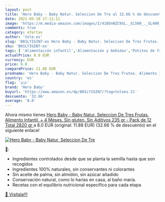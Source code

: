 ```yaml
---
layout: post
title: 'Hero Baby - Baby Natur. Seleccion De Tre al 32.66 % de descuento'
date: 2021-05-10 17:11:11
image: 'https://m.media-amazon.com/images/I/418OnNZC9SL._SL500_._SL400_.jpg'
comments: true
category: ofertas
author: 'tole.es'
slug: 'B01LYIGIN7-es Hero Baby - Baby Natur. Seleccion De Tres Frutas. Alimento...'
sku: 'B01LYIGIN7-es'
tags: [ 'Alimentación infantil','Alimentación y bebidas','Potitos de fruta para bebé','Tarritos de frutas y postres para bebé','Tarritos, purés y postres para bebé','baby','hero','hero baby', ]
actualPrice: 8.0 EUR
currency: EUR
price: 8.0
comparePrice: 11.88 EUR
prodname: 'Hero Baby - Baby Natur. Seleccion De Tres Frutas. Alimento Infantil. + 4 Meses. Sin gluten. Sin Aditivos 235 gr - Pack de 12  Total 2820 gr '
country: 'es'
flag: '🇪🇸'
brand: 'Hero Baby'
buyurl: 'https://www.amazon.es/dp/B01LYIGIN7/?tag=tolees-21'
descuento: '32.66'
average: '8.0'
---
```


Ahora mismo tienes [Hero Baby - Baby Natur. Seleccion De Tres Frutas. Alimento Infantil. + 4 Meses. Sin gluten. Sin Aditivos 235 gr - Pack de 12  Total 2820 gr ](https://www.amazon.es/dp/B01LYIGIN7/?tag=tolees-21) a 8.0 EUR (original: 11.88 EUR) (32.66 %  de descuento) en el siguiente enlace!

[![Hero Baby - Baby Natur. Seleccion De Tre](https://m.media-amazon.com/images/I/418OnNZC9SL._SL500_._SL400_.jpg)](https://www.amazon.es/dp/B01LYIGIN7/?tag=tolees-21)

🔎:

- Ingredientes controlados desde que se planta la semilla hasta que son recogidos
- Ingredientes 100% naturales, sin conservantes ni colorantes
- Sin aceite de palma, sin almidón, sin azúcar añadido
- Conservación natural, como lo harías en casa, al baño maría.
- Recetas con el equilibrio nutricional específico para cada etapa

[🛒 Visítala!!!](https://www.amazon.es/dp/B01LYIGIN7/?tag=tolees-21)
